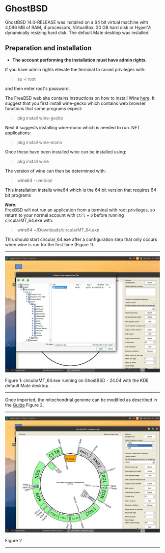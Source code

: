 # GhostBSD 
GhostBSD 14.0-RELEASE was installed on a 64 bit virtual machine with 4,096 MB of RAM, 4 processors, VirtualBox: 20 GB hard disk or HyperV: dynamically resizing hard disk. The default Mate desktop was installed.

## Preparation and installation

* **The account performing the installation must have admin rights.**

If you have admin rights elevate the terminal to raised privileges with:

> su -l root

and then enter root's password.

The FreeBSD web site contains instructions on how to install Wine [here](https://docs.freebsd.org/en/books/handbook/wine/). It suggest that you first install wine-gecko which contains web browser functions that some programs expect:

>pkg install wine-gecko

Next it suggests installing wine-mono which is needed to run .NET applications:

> pkg install wine-mono

Once these have been installed wine can be installed using:

> pkg install wine

The version of wine can then be determined with:

> wine64 --version

This installation installs wine64 which is the 64 bit version that requires 64 bit programs 

***Note:***  
FreeBSD will not run an application from a terminal with root privileges, so return to your normal account with ```Ctrl``` + ```D``` before running circularMT_64.exe with:

> wine64 ~/Downloads/circularMT_64.exe

This should start circular_64.exe after a configuration step that only occurs when wine is run for the first time (Figure 1).

<hr />

![Figure 1](images/GhostBSD_24-04_figure1.jpg)

Figure 1: circularMT_64.exe running on GhostBSD - 24.04 with the KDE default Mate desktop.

<hr />

Once imported, the mitochondrial genome can be modified as described in the [Guide](https://github.com/msjimc/circularMT/tree/master/Guide/README.md) Figure 2.

<hr />

![Figure 2](images/GhostBSD_24-04_figure2.jpg)

Figure 2

<hr />
